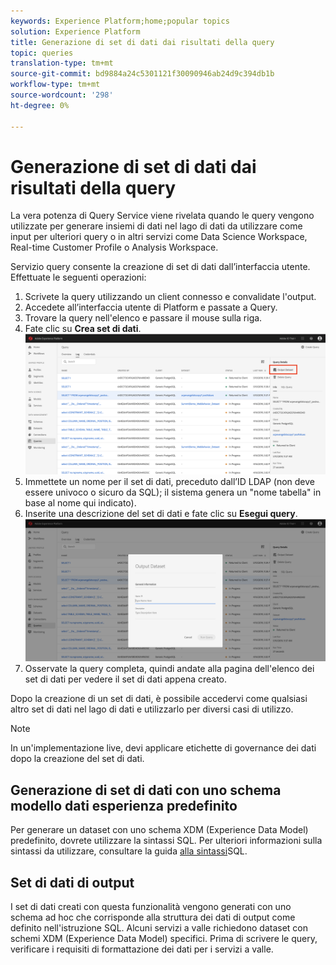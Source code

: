 ```yaml
---
keywords: Experience Platform;home;popular topics
solution: Experience Platform
title: Generazione di set di dati dai risultati della query
topic: queries
translation-type: tm+mt
source-git-commit: bd9884a24c5301121f30090946ab24d9c394db1b
workflow-type: tm+mt
source-wordcount: '298'
ht-degree: 0%

---
```



# Generazione di set di dati dai risultati della query

La vera potenza di Query Service viene rivelata quando le query vengono utilizzate per generare insiemi di dati nel lago di dati da utilizzare come input per ulteriori query o in altri servizi come Data Science Workspace, Real-time Customer Profile o  Analysis Workspace.

Servizio query consente la creazione di set di dati dall’interfaccia utente. Effettuate le seguenti operazioni:

1. Scrivete la query utilizzando un client connesso e convalidate l&#39;output.
2. Accedete all’interfaccia utente di Platform e passate a Query.
3. Trovare la query nell&#39;elenco e passare il mouse sulla riga.
4. Fate clic su **Crea set di dati**. ![Immagine](../images/queries/create-datasets/click-create-dataset.png)
5. Immettete un nome per il set di dati, preceduto dall’ID LDAP (non deve essere univoco o sicuro da SQL); il sistema genera un &quot;nome tabella&quot; in base al nome qui indicato).
6. Inserite una descrizione del set di dati e fate clic su **Esegui query**.![Immagine](../images/queries/create-datasets/run-query.png)
7. Osservate la query completa, quindi andate alla pagina dell&#39;elenco dei set di dati per vedere il set di dati appena creato.

Dopo la creazione di un set di dati, è possibile accedervi come qualsiasi altro set di dati nel lago di dati e utilizzarlo per diversi casi di utilizzo.

>[!NOTE]
>
>In un&#39;implementazione live, devi applicare etichette di governance dei dati dopo la creazione del set di dati.

## Generazione di set di dati con uno schema modello dati esperienza predefinito

Per generare un dataset con uno schema XDM (Experience Data Model) predefinito, dovrete utilizzare la sintassi SQL. Per ulteriori informazioni sulla sintassi da utilizzare, consultare la guida [alla sintassi](../sql/syntax.md#create-table-as-select)SQL.

## Set di dati di output

I set di dati creati con questa funzionalità vengono generati con uno schema ad hoc che corrisponde alla struttura dei dati di output come definito nell&#39;istruzione SQL. Alcuni servizi a valle richiedono dataset con schemi XDM (Experience Data Model) specifici. Prima di scrivere le query, verificare i requisiti di formattazione dei dati per i servizi a valle.